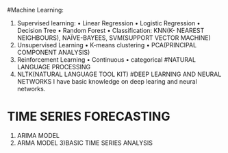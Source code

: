 #Machine Learning:
  1) Supervised learning:
    •	Linear Regression
    •	Logistic Regression
    •	Decision Tree
    •	Random Forest
    •	Classification: KNN(K- NEAREST NEIGHBOURS), NAÏVE-BAYEES, SVM(SUPPORT VECTOR MACHINE)
  2) Unsupervised Learning
    •	K-means clustering
    •	PCA(PRINCIPAL COMPONENT ANALYSIS)
  3) Reinforcement Learning
    •	Continuous 
    •	categorical
#NATURAL LANGUAGE PROCESSING 
  1) NLTK(NATURAL LANGUAGE TOOL KIT)
#DEEP LEARNING AND NEURAL NETWORKS
I have basic knowledge on deep learing and neural networks.
# TIME SERIES FORECASTING
  1) ARIMA MODEL
  2) ARMA MODEL
  3)BASIC TIME SERIES ANALYSIS

